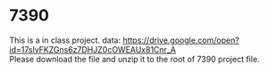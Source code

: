 # 7390
This is a in class project.
data: https://drive.google.com/open?id=17slvFKZGns6z7DHJZ0cOWEAUx81Cnr_A <br>Please download the file and unzip it to the root of 7390 project file.
